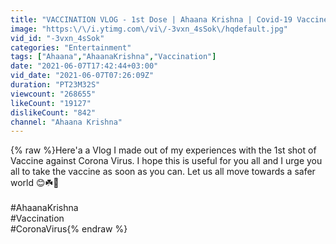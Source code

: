 ```yaml
---
title: "VACCINATION VLOG - 1st Dose | Ahaana Krishna | Covid-19 Vaccine"
image: "https:\/\/i.ytimg.com\/vi\/-3vxn_4sSok\/hqdefault.jpg"
vid_id: "-3vxn_4sSok"
categories: "Entertainment"
tags: ["Ahaana","AhaanaKrishna","Vaccination"]
date: "2021-06-07T17:42:44+03:00"
vid_date: "2021-06-07T07:26:09Z"
duration: "PT23M32S"
viewcount: "268655"
likeCount: "19127"
dislikeCount: "842"
channel: "Ahaana Krishna"
---
```

{% raw %}Here'a a Vlog I made out of my experiences with the 1st shot of Vaccine against Corona Virus. I hope this is useful for you all and I urge you all to take the vaccine as soon as you can. Let us all move towards a safer world 😊☘️🤗<br /><br />#AhaanaKrishna<br />#Vaccination<br />#CoronaVirus{% endraw %}
